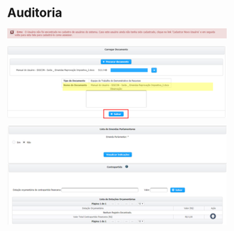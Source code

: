 # Auditoria

![](../../.gitbook/assets/image%20%28105%29.png)

![](../../.gitbook/assets/image%20%286%29.png)

![](../../.gitbook/assets/image%20%282%29.png)

